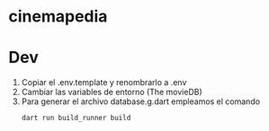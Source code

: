 # cinemapedia

# Dev

1. Copiar el .env.template y renombrarlo a .env
2. Cambiar las variables de entorno (The movieDB)
3. Para generar el archivo database.g.dart empleamos el comando 
    ```
    dart run build_runner build
    ```